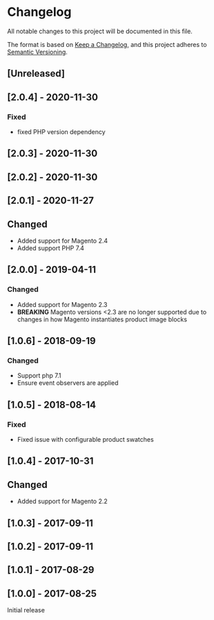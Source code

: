 # Changelog
All notable changes to this project will be documented in this file.

The format is based on [Keep a Changelog](https://keepachangelog.com/en/1.0.0/),
and this project adheres to [Semantic Versioning](https://semver.org/spec/v2.0.0.html).

## [Unreleased]

## [2.0.4] - 2020-11-30

### Fixed

- fixed PHP version dependency

## [2.0.3] - 2020-11-30
## [2.0.2] - 2020-11-30

## [2.0.1] - 2020-11-27

## Changed

- Added support for Magento 2.4
- Added support PHP 7.4

## [2.0.0] - 2019-04-11

### Changed

- Added support for Magento 2.3
- **BREAKING** Magento versions <2.3 are no longer supported due to changes in how Magento instantiates product image blocks

## [1.0.6] - 2018-09-19

### Changed

- Support php 7.1
- Ensure event observers are applied

## [1.0.5] - 2018-08-14

### Fixed

- Fixed issue with configurable product swatches

## [1.0.4] - 2017-10-31

## Changed

- Added support for Magento 2.2

## [1.0.3] - 2017-09-11

## [1.0.2] - 2017-09-11

## [1.0.1] - 2017-08-29

## [1.0.0] - 2017-08-25

Initial release
